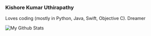 ### Kishore Kumar Uthirapathy

Loves coding (mostly in Python, Java, Swift, Objective C). 
Dreamer

![My Github Stats](https://github-readme-stats.vercel.app/api?username=kishorek&hide=contribs,issues)
